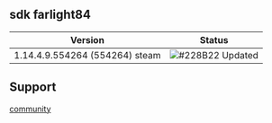 ## sdk farlight84 

| Version             | Status                                                                |
| ----------------- | ------------------------------------------------------------------ |
| 1.14.4.9.554264 (554264) steam | ![#228B22](https://via.placeholder.com/10/228B22?text=+) Updated |

## Support 

[community](https://discord.gg/xCESP5p53)
